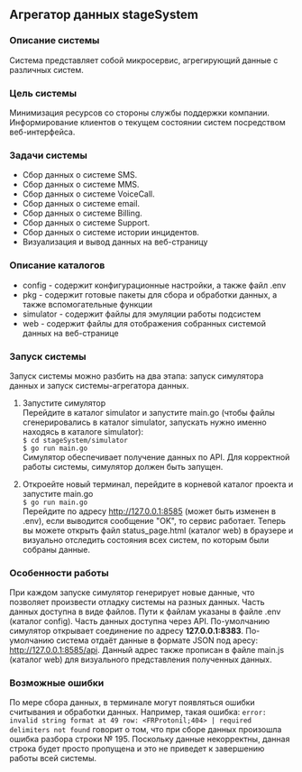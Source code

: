 ## Агрегатор данных stageSystem  

### Описание системы
Система представляет собой микросервис, агрегирующий данные с различных систем.  

### Цель системы
Минимизация ресурсов со стороны службы поддержки компании. Информирование клиентов о текущем состоянии систем посредством веб-интерфейса. 

### Задачи системы
- Сбор данных о системе SMS.
- Сбор данных о системе MMS.
- Сбор данных о системе VoiceCall.
- Сбор данных о системе email.
- Сбор данных о системе Billing.
- Сбор данных о системе Support.
- Сбор данных о системе истории инцидентов.
- Визуализация и вывод данных на веб-страницу

### Описание каталогов
- config - содержит конфигурационные настройки, а также файл .env
- pkg - содержит готовые пакеты для сбора и обработки данных, а также вспомогательные функции
- simulator - содержит файлы для эмуляции работы подсистем
- web - содержит файлы для отображения собранных системой данных на веб-странице 

### Запуск системы
Запуск системы можно разбить на два этапа: запуск симулятора данных и запуск системы-агрегатора данных.
1. Запустите симулятор  
Перейдите в каталог simulator и запустите main.go (чтобы файлы сгенерировались в каталог simulator, запускать нужно именно находясь в каталоге simulator):    
`$ cd stageSystem/simulator`  
`$ go run main.go`  
Симулятор обеспечивает получение данных по API. Для корректной работы системы, симулятор должен быть запущен.   

2. Откроейте новый терминал, перейдите в корневой каталог проекта и запустите main.go  
 `$ go run main.go`  
Перейдите по адресу http://127.0.0.1:8585 (может быть изменен в .env), если выводится сообщение "OK", то сервис работает. Теперь вы можете открыть файл status_page.html (каталог web) в браузере и визуально отследить состояния всех систем, по которым были собраны данные.

### Особенности работы 
При каждом запуске симулятор генерирует новые данные, что позволяет произвести отладку системы на разных данных.
Часть данных доступна в виде файлов. Пути к файлам указаны в файле .env (каталог config).
Часть данных доступна через API. По-умолчанию симулятор открывает соединение по адресу **127.0.0.1:8383**. 
По-умолчанию система отдаёт данные в формате JSON под аресу: http://127.0.0.1:8585/api. Данный адрес также прописан в файле main.js (каталог web) для визуального представления полученных данных.

### Возможные ошибки
По мере сбора данных, в терминале могут появляться ошибки считывания и обработки данных. Например, такая ошибка:
`error: invalid string format at 49 row: <FRProtonil;404> | required delimiters not found`
говорит о том, что при сборе данных произошла ошибка разбора строки № 195. Поскольку данные некорректны, данная строка будет просто пропущена и это не приведет к завершению работы всей системы. 
